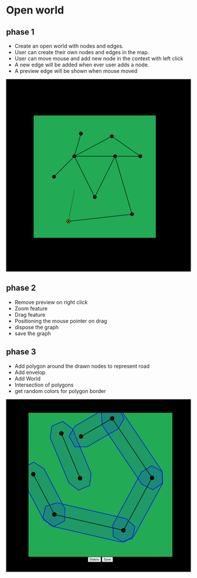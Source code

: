 # Open world

## phase 1

- Create an open world with nodes and edges.
- User can create their own nodes and edges in the map.
- User can move mouse and add new node in the context with left click
- A new edge will be added when ever user adds a node.
- A preview edge will be shown when mouse moved

![alt text](images/phase-1.png)

## phase 2

- Remove preview on right click
- Zoom feature
- Drag feature
- Positioning the mouse pointer on drag
- dispose the graph
- save the graph

## phase 3
- Add polygon around the drawn nodes to represent road
- Add envelop
- Add World
- Intersection of polygons
- get random colors for polygon border

![alt text](images/phase-3.png)
